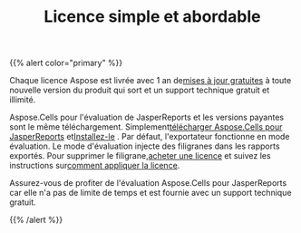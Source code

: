 ﻿---
title: Licence simple et abordable
type: docs
weight: 50
url: /fr/jasperreports/simple-and-affordable-licensing/
---
{{% alert color="primary" %}}

 Chaque licence Aspose est livrée avec 1 an de[mises à jour gratuites](https://purchase.aspose.com/policies/subscriptions) à toute nouvelle version du produit qui sort et un support technique gratuit et illimité.

 Aspose.Cells pour l'évaluation de JasperReports et les versions payantes sont le même téléchargement. Simplement[télécharger Aspose.Cells pour JasperReports](https://downloads.aspose.com/cells/jasperreports) et[Installez-le](/cells/fr/jasperreports/installation/) . Par défaut, l'exportateur fonctionne en mode évaluation. Le mode d'évaluation injecte des filigranes dans les rapports exportés. Pour supprimer le filigrane,[acheter une licence](https://purchase.aspose.com/buy) et suivez les instructions sur[comment appliquer la licence](/cells/fr/jasperreports/licensing/).

Assurez-vous de profiter de l'évaluation Aspose.Cells pour JasperReports car elle n'a pas de limite de temps et est fournie avec un support technique gratuit.

{{% /alert %}}
